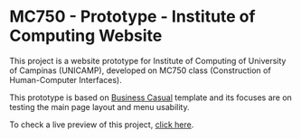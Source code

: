 # MC750 - Prototype - Institute of Computing Website

This project is a website prototype for Institute of Computing of University of Campinas (UNICAMP), developed on MC750 class (Construction of Human-Computer Interfaces).

This prototype is based on [Business Casual](https://github.com/BlackrockDigital/startbootstrap-business-casual) template and its focuses are on testing the main page layout and menu usability.

To check a live preview of this project, [click here](https://leohbatista.github.io/prototipo-ic-mc750/).
